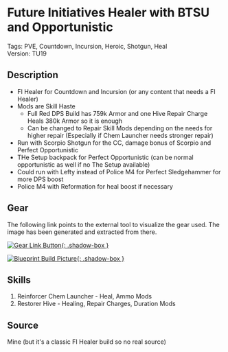 # Future Initiatives Healer with BTSU and Opportunistic

Tags: PVE, Countdown, Incursion, Heroic, Shotgun, Heal  
Version: TU19

## Description

* FI Healer for Countdown and Incursion (or any content that needs a FI Healer)
* Mods are Skill Haste
  *  Full Red DPS Build has 759k Armor and one Hive Repair Charge Heals 380k Armor so it is enough
  *  Can be changed to Repair Skill Mods depending on the needs for higher repair (Especially if Chem Launcher needs stronger repair)
*  Run with Scorpio Shotgun for the CC, damage bonus of Scorpio and Perfect Opportunistic
*  THe Setup backpack for Perfect Opportunistic (can be normal opportunistic as well if no The Setup available)
*  Could run with Lefty instead of Police M4 for Perfect Sledgehammer for more DPS boost
*  Police M4 with Reformation for heal boost if necessary

## Gear

The following link points to the external tool to visualize the gear used.
The image has been generated and extracted from there.

[![Gear Link Button]({{site.baseurl}}/assets/images/gear-button.png){: .shadow-box }](https://mxswat.github.io/mx-division-builds/#/IwZgtMAMbdow2jlMgLgKxzsMAmCcYPXVFc9YDCM+ADjMYrV2FbI1Iu8oBYaegxiyJMxQtHn7881cakkg6+MAE4A7BE5aiGAlX7D5PNL0nTpc5sFX5bIfiE2MgA)

[![Blueprint Build Picture]({{site.baseurl}}/assets/images/FI-healer-BTSU-Opportunistic.png){: .shadow-box }]({{site.baseurl}}/assets/images/FI-healer-BTSU-Opportunistic.png)

## Skills

1. Reinforcer Chem Launcher - Heal, Ammo Mods
2. Restorer Hive - Healing, Repair Charges, Duration Mods

## Source

Mine (but it's a classic FI Healer build so no real source)
